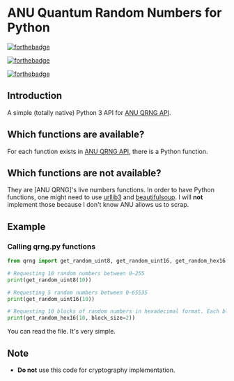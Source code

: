 # ANU Quantum Random Numbers for Python

[![forthebadge](https://forthebadge.com/images/badges/works-on-my-machine.svg)](https://forthebadge.com)

[![forthebadge](https://forthebadge.com/images/badges/made-with-python.svg)](https://forthebadge.com)

[![forthebadge](https://forthebadge.com/images/badges/powered-by-black-magic.svg)](https://forthebadge.com)

## Introduction

A simple (totally native) Python 3 API for [ANU QRNG API](https://qrng.anu.edu.au/contact/api-documentation/). 

## Which functions **are** available?

For each function exists in [ANU QRNG API](https://qrng.anu.edu.au/contact/api-documentation/), there is a Python function.

## Which functions are **not** available?

They are [ANU QRNG]'s live numbers functions. In order to have Python functions, one might need to use [urllib3](https://urllib3.readthedocs.io/en/stable/) and [beautifulsoup](https://www.crummy.com/software/BeautifulSoup/bs4/doc/). I will **not** implement those because I don't know ANU allows us to scrap. 

## Example

### Calling qrng.py functions
```python
from qrng import get_random_uint8, get_random_uint16, get_random_hex16

# Requesting 10 random numbers between 0–255
print(get_random_uint8(10))

# Requesting 5 random numbers between 0–65535
print(get_random_uint16(10))

# Requesting 10 blocks of random numbers in hexadecimal format. Each block is between 0000–ffff
print(get_random_hex16(10, block_size=2))
```

You can read the file. It's very simple.

## Note

- **Do not** use this code for cryptography implementation.



